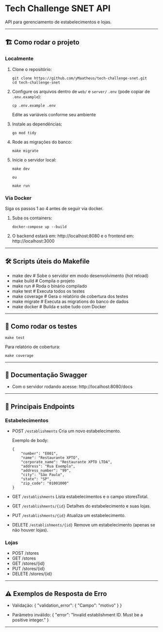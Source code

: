 # Tech Challenge SNET API

API para gerenciamento de estabelecimentos e lojas.

---

## 🏗️ Como rodar o projeto

### Localmente

1. Clone o repositório:
    ```
    git clone https://github.com/yMaatheus/tech-challenge-snet.git
    cd tech-challenge-snet
    ```

2. Configure os arquivos dentro de `web/` e `server/` `.env` (pode copiar de `.env.example`):

    ```
    cp .env.example .env
    ```

    Edite as variáveis conforme seu ambiente

3. Instale as dependências:

    ```
    go mod tidy
    ```

4. Rode as migrações do banco:

    ```
    make migrate
    ```

5. Inicie o servidor local:
    ```
    make dev

    ou

    make run
    ```

### Via Docker

Siga os passos 1 ao 4 antes de seguir via docker.

1. Suba os containers:
    ```
    docker-compose up --build
    ```

2. O backend estará em: http://localhost:8080 e o frontend em: http://localhost:3000

---

## 🛠️ Scripts úteis do Makefile

- make dev         # Sobe o servidor em modo desenvolvimento (hot reload)
- make build       # Compila o projeto
- make run         # Roda o binário compilado
- make test        # Executa todos os testes
- make coverage    # Gera o relatório de cobertura dos testes
- make migrate     # Executa as migrations do banco de dados
- make docker      # Builda e sobe tudo com Docker

---

## 🧪 Como rodar os testes

    make test

  Para relatório de cobertura:

    make coverage

---

## 📑 Documentação Swagger

- Com o servidor rodando acesse: http://localhost:8080/docs

---

## 🚀 Principais Endpoints

### Estabelecimentos

- POST `/establishments`
    Cria um novo estabelecimento.

    Exemplo de body:
    ```
    {
        "number": "E001",
        "name": "Restaurante XPTO",
        "corporate_name": "Restaurante XPTO LTDA",
        "address": "Rua Exemplo",
        "address_number": "99",
        "city": "São Paulo",
        "state": "SP",
        "zip_code": "01001000"
    }
    ```

- GET `/establishments`
    Lista estabelecimentos e o campo storesTotal.

- GET `/establishments/{id}`
    Detalhes do estabelecimento e suas lojas.

- PUT `/establishments/{id}`
    Atualiza um estabelecimento.

- DELETE `/establishments/{id}`
    Remove um estabelecimento (apenas se não houver lojas).

### Lojas

- POST   /stores
- GET    /stores
- GET    /stores/{id}
- PUT    /stores/{id}
- DELETE /stores/{id}

---

## ⚠️ Exemplos de Resposta de Erro

- Validação:
    {
        "validation_error": {
            "Campo": "motivo"
        }
    }

- Parâmetro inválido:
    {
        "error": "Invalid establishment ID. Must be a positive integer."
    }

---

